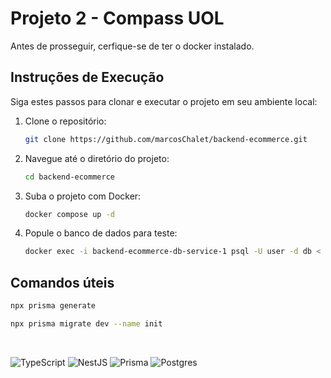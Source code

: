 # Projeto 2 - Compass UOL

Antes de prosseguir, cerfique-se de ter o docker instalado.

## Instruções de Execução

Siga estes passos para clonar e executar o projeto em seu ambiente local:

1. Clone o repositório:

   ```sh
   git clone https://github.com/marcosChalet/backend-ecommerce.git
   ```

2. Navegue até o diretório do projeto:

   ```sh
   cd backend-ecommerce
   ```

3. Suba o projeto com Docker:

   ```sh
   docker compose up -d
   ```

4. Popule o banco de dados para teste:

   ```sh
   docker exec -i backend-ecommerce-db-service-1 psql -U user -d db < ./initdb.sql
   ```

## Comandos úteis

```sh
npx prisma generate
```

```sh
npx prisma migrate dev --name init
```

<br />

![TypeScript](https://img.shields.io/badge/typescript-%23007ACC.svg?style=for-the-badge&logo=typescript&logoColor=white)
![NestJS](https://img.shields.io/badge/nestjs-%23E0234E.svg?style=for-the-badge&logo=nestjs&logoColor=white)
![Prisma](https://img.shields.io/badge/Prisma-3982CE?style=for-the-badge&logo=Prisma&logoColor=white)
![Postgres](https://img.shields.io/badge/postgres-%23316192.svg?style=for-the-badge&logo=postgresql&logoColor=white)
